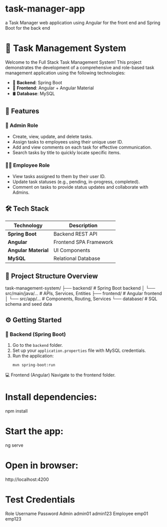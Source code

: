 # task-manager-app
a Task Manager web application using Angular for the front end and Spring Boot for the back end

# 📝 Task Management System

Welcome to the Full Stack Task Management System! This project demonstrates the development of a comprehensive and role-based task management application using the following technologies:

- 🌱 **Backend**: Spring Boot  
- 🧩 **Frontend**: Angular + Angular Material  
- 🛢️ **Database**: MySQL


## 🚀 Features

### 👑 Admin Role
- Create, view, update, and delete tasks.
- Assign tasks to employees using their unique user ID.
- Add and view comments on each task for effective communication.
- Search tasks by title to quickly locate specific items.

### 👨‍💼 Employee Role
- View tasks assigned to them by their user ID.
- Update task statuses (e.g., pending, in-progress, completed).
- Comment on tasks to provide status updates and collaborate with Admins.

## 🛠️ Tech Stack

| Technology        | Description              |
|-------------------|--------------------------|
| **Spring Boot**   | Backend REST API         |
| **Angular**       | Frontend SPA Framework   |
| **Angular Material** | UI Components        |
| **MySQL**         | Relational Database      |

## 📂 Project Structure Overview
task-management-system/ 
├── backend/ # Spring Boot backend 
│ └── src/main/java/... # APIs, Services, Entities 
├── frontend/ # Angular frontend 
│ └── src/app/... # Components, Routing, Services 
└── database/ # SQL schema and seed data


## ⚙️ Getting Started

### 🔧 Backend (Spring Boot)

1. Go to the `backend` folder.
2. Set up your `application.properties` file with MySQL credentials.
3. Run the application:
   ```bash
   mvn spring-boot:run
💻 Frontend (Angular)
Navigate to the frontend folder.

# Install dependencies:
npm install

# Start the app:
ng serve

# Open in browser:
http://localhost:4200

# Test Credentials
Role	     Username	     Password
Admin	     admin01	     admin123
Employee	 emp01	       emp123






